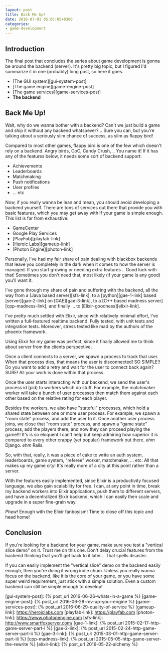 ```yaml
---
layout: post
title: Back Me Up!
date: 2016-07-01 05:05:05+0300
categories: 
- game-development
---
```


## Introduction

The final post that concludes the series about game development is gonna be around the backend (server). It's pretty big topic, but I figured I'd summarize it in one (probably) long post, so here it goes.

+ [The GUI system][gui-system-post]
+ [The game engine][game-engine-post]
+ [The game services][game-services-post]
+ __The backend__

## Back Me Up!

Wait, why do we wanna bother with a backend? Can't we just build a game and ship it without any backend whatsoever? .. Sure you can, but you're talking about a seriously slim chance of success, as slim as flappy bird!

Compared to most other games, flappy bird is one of the few which doesn't rely on a backend. Angry birds, CoC, Candy Crush, .. You name it! If it has any of the features below, it needs some sort of backend support:

+ Achievements
+ Leaderboards
+ Matchmaking
+ Push notifications
+ User profiles
+ ... etc

Now, if you really wanna be lean and mean, you should avoid developing a backend yourself. There are tons of services out there that provide you with basic features, which you may get away with if your game is simple enough. This list is far from exhaustive: 

+ GameCenter
+ Google Play Services
+ [PlayFab][playfab-link]
+ [Heroic Labs][gameup-link]
+ [Photon Engine][photon-link]

Personally, I've had my fair share of pain dealing with blackbox backends that leave you completely in the dark when it comes to how the server is managed. If you start growing or needing extra features .. Good luck with that! Sometimes you don't need that, most likely (if your game is any good) you'll want it.

I've gone through my share of pain and suffering with the backend, all the way from a [Java based server][sfs-link], to a [python][gae-1-link] based [server][gae-2-link] on [GAE][gae-3-link], to a [C++ based madness server][cpp-madness-link], and finally ... to [Elixir-goodness][elixir-link].

I've pretty much settled with Elixir, since with relatively minimal effort, I've written a full-featured realtime backend. Fully tested, with unit tests and integration tests. Moreover, stress tested like mad by the authors of the phoenix framework.

Using Elixir for my game was perfect, since it finally allowed me to think about server from the clients perspective. 

Once a client connects to a server, we spawn a process to track that user. When that process dies, that means the user is disconnected! SO SIMPLE!! Do you want to add a retry and wait for the user to connect back again? SURE! All your work is done within that process.

Once the user starts interacting with our backend, we send the user's process id (pid) to workers which do stuff. For example, the matchmaker worker will take a bunch of user processes then match them against each other based on the relative rating for each player.

Besides the workers, we also have "stateful" processes, which hold a shared state between one or more user process. For example, we spawn a "room state" process, and add the user to it. Once another user process joins, we close that "room state" process, and spawn a "game state" process, add the players there, and now they can proceed playing the game!!! It's is so eloquent I can't help but keep admiring how superior it is compared to every other crappy (yet popular) framework out there. *ehm* Django. *ehm* Rails.

So, with that, really, it was a piece of cake to write an auth system, leaderboards, game system, "referee" worker, matchmaker, ... etc. All that makes up my game city! It's really more of a city at this point rather than a server.

With the features easily implemented, since Elixir is a productivity focused language, we also gain scalability for free. I can, at any point in time, break my backend workers into Elixir applications, push them to different servers, and have a decentralized Elixir backend, which I can easily then scale and upgrade in a super fine-grain way.

*Phew!* Enough with the Elixir fanboyism! Time to close off this topic and head home!

## Conclusion

If you're looking for a backend for your game, make sure you test a "vertical slice demo" on it. Trust me on this one. Don't delay crucial features from the backend thinking that you'll get back to it later .. That spells disaster.

If you can easily implement the "vertical slice" demo on the backend easily enough, then you're doing it wrong indie chum. Unless you really wanna focus on the backend, like it is the core of your game, or you have some super weird requirement, just stick with a simple solution. Even a custom backend can still be simple enough to develop!

[gui-system-post]: {% post_url 2016-06-26-whats-in-a-game %}
[game-engine-post]: {% post_url 2016-06-28-rev-up-your-engine %}
[game-services-post]: {% post_url 2016-06-29-quality-of-service %}
[gameup-link]: https://heroiclabs.com
[playfab-link]: https://playfab.com
[photon-link]: https://www.photonengine.com
[sfs-link]: http://www.smartfoxserver.com/
[gae-1-link]: {% post_url 2015-02-17-http-game-server-part-i %}
[gae-2-link]: {% post_url 2015-02-24-http-game-server-part-ii %}
[gae-3-link]: {% post_url 2015-03-01-http-game-server-part-iii %}
[cpp-madness-link]: {% post_url 2015-05-05-http-game-server-the-rewrite %}
[elixir-link]: {% post_url 2016-05-22-alchemy %}
